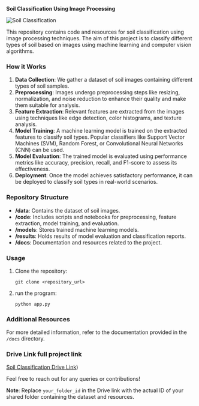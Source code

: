 
**Soil Classification Using Image Processing**

![Soil Classification](image_soil_classification.jpg)

This repository contains code and resources for soil classification using image processing techniques. The aim of this project is to classify different types of soil based on images using machine learning and computer vision algorithms.

### How it Works

1. **Data Collection**: We gather a dataset of soil images containing different types of soil samples.
2. **Preprocessing**: Images undergo preprocessing steps like resizing, normalization, and noise reduction to enhance their quality and make them suitable for analysis.
3. **Feature Extraction**: Relevant features are extracted from the images using techniques like edge detection, color histograms, and texture analysis.
4. **Model Training**: A machine learning model is trained on the extracted features to classify soil types. Popular classifiers like Support Vector Machines (SVM), Random Forest, or Convolutional Neural Networks (CNN) can be used.
5. **Model Evaluation**: The trained model is evaluated using performance metrics like accuracy, precision, recall, and F1-score to assess its effectiveness.
6. **Deployment**: Once the model achieves satisfactory performance, it can be deployed to classify soil types in real-world scenarios.

### Repository Structure

- **/data**: Contains the dataset of soil images.
- **/code**: Includes scripts and notebooks for preprocessing, feature extraction, model training, and evaluation.
- **/models**: Stores trained machine learning models.
- **/results**: Holds results of model evaluation and classification reports.
- **/docs**: Documentation and resources related to the project.

### Usage

1. Clone the repository:

   ```
   git clone <repository_url>
   ```
2. run the program:

   ```
   python app.py
   ```

### Additional Resources

For more detailed information, refer to the documentation provided in the `/docs` directory.

### Drive Link full project link

[Soil Classification Drive Link](https://drive.google.com/file/d/12DvwGnEt3R1PPl-g12FlJ08lIkytKIoW/view?usp=sharing))

Feel free to reach out for any queries or contributions!

**Note**: Replace `your_folder_id` in the Drive link with the actual ID of your shared folder containing the dataset and resources.
